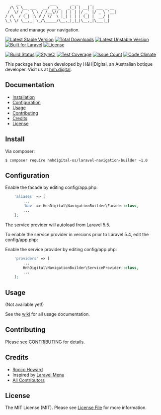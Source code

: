 ```
     __             ___       _ _     _
  /\ \ \__ ___   __/ __\_   _(_) | __| | ___ _ __ 
 /  \/ / _` \ \ / /__\// | | | | |/ _` |/ _ \ '__|
/ /\  / (_| |\ V / \/  \ |_| | | | (_| |  __/ |
\_\ \/ \__,_| \_/\_____/\__,_|_|_|\__,_|\___|_|

```

Create and manage your navigation.

[![Latest Stable Version](https://poser.pugx.org/hnhdigital-os/laravel-navigation-builder/v/stable.svg)](https://packagist.org/packages/hnhdigital-os/laravel-navigation-builder) [![Total Downloads](https://poser.pugx.org/hnhdigital-os/laravel-navigation-builder/downloads.svg)](https://packagist.org/packages/hnhdigital-os/laravel-navigation-builder) [![Latest Unstable Version](https://poser.pugx.org/hnhdigital-os/laravel-navigation-builder/v/unstable.svg)](https://packagist.org/packages/hnhdigital-os/laravel-navigation-builder) [![Built for Laravel](https://img.shields.io/badge/Built_for-Laravel-green.svg)](https://laravel.com/) [![License](https://poser.pugx.org/hnhdigital-os/laravel-navigation-builder/license.svg)](https://packagist.org/packages/hnhdigital-os/laravel-navigation-builder)

[![Build Status](https://travis-ci.org/hnhdigital-os/laravel-navigation-builder.svg?branch=master)](https://travis-ci.org/hnhdigital-os/laravel-navigation-builder) [![StyleCI](https://styleci.io/repos/72195135/shield?branch=master)](https://styleci.io/repos/72195135) [![Test Coverage](https://codeclimate.com/github/hnhdigital-os/laravel-navigation-builder/badges/coverage.svg)](https://codeclimate.com/github/hnhdigital-os/laravel-navigation-builder/coverage) [![Issue Count](https://codeclimate.com/github/hnhdigital-os/laravel-navigation-builder/badges/issue_count.svg)](https://codeclimate.com/github/hnhdigital-os/laravel-navigation-builder) [![Code Climate](https://codeclimate.com/github/hnhdigital-os/laravel-navigation-builder/badges/gpa.svg)](https://codeclimate.com/github/hnhdigital-os/laravel-navigation-builder)

This package has been developed by H&H|Digital, an Australian botique developer. Visit us at [hnh.digital](http://hnh.digital).

## Documentation

* [Installation](#install)
* [Configuration](#configuration)
* [Usage](#usage)
* [Contributing](#contributing)
* [Credits](#credits)
* [License](#license)

## Install

Via composer:

`$ composer require hnhdigital-os/laravel-navigation-builder ~1.0`

## Configuration

Enable the facade by editing config/app.php:

```php
    'aliases' => [
        ...
        'Nav' => HnhDigital\NavigationBuilder\Facade::class,
        ...
    ];
```

The service provider will autoload from Laravel 5.5.

To enable the service provider in versions prior to Laravel 5.4, edit the config/app.php:

Enable the service provider by editing config/app.php:

```php
    'providers' => [
        ...
        HnhDigital\NavigationBuilder\ServiceProvider::class,
        ...
    ];
```

## Usage

(Not available yet!)

See the [wiki](https://github.com/hnhdigital-os/laravel-navigation-builder/wiki) for all usage documentation.

## Contributing

Please see [CONTRIBUTING](https://github.com/hnhdigital-os/laravel-navigation-builder/blob/master/CONTRIBUTING.md) for details.

## Credits

* [Rocco Howard](https://github.com/RoccoHoward)
* Inspired by [Laravel Menu](https://github.com/lavary/laravel-menu)
* [All Contributors](https://github.com/hnhdigital-os/laravel-navigation-builder/contributors)

## License

The MIT License (MIT). Please see [License File](https://github.com/hnhdigital-os/laravel-navigation-builder/blob/master/LICENSE) for more information.

